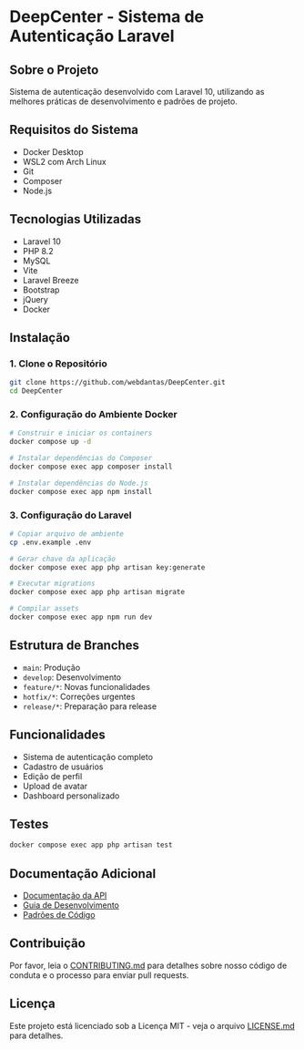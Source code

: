 # DeepCenter - Sistema de Autenticação Laravel

## Sobre o Projeto
Sistema de autenticação desenvolvido com Laravel 10, utilizando as melhores práticas de desenvolvimento e padrões de projeto.

## Requisitos do Sistema
- Docker Desktop
- WSL2 com Arch Linux
- Git
- Composer
- Node.js

## Tecnologias Utilizadas
- Laravel 10
- PHP 8.2
- MySQL
- Vite
- Laravel Breeze
- Bootstrap
- jQuery
- Docker

## Instalação

### 1. Clone o Repositório
```bash
git clone https://github.com/webdantas/DeepCenter.git
cd DeepCenter
```

### 2. Configuração do Ambiente Docker
```bash
# Construir e iniciar os containers
docker compose up -d

# Instalar dependências do Composer
docker compose exec app composer install

# Instalar dependências do Node.js
docker compose exec app npm install
```

### 3. Configuração do Laravel
```bash
# Copiar arquivo de ambiente
cp .env.example .env

# Gerar chave da aplicação
docker compose exec app php artisan key:generate

# Executar migrations
docker compose exec app php artisan migrate

# Compilar assets
docker compose exec app npm run dev
```

## Estrutura de Branches
- `main`: Produção
- `develop`: Desenvolvimento
- `feature/*`: Novas funcionalidades
- `hotfix/*`: Correções urgentes
- `release/*`: Preparação para release

## Funcionalidades
- Sistema de autenticação completo
- Cadastro de usuários
- Edição de perfil
- Upload de avatar
- Dashboard personalizado

## Testes
```bash
docker compose exec app php artisan test
```

## Documentação Adicional
- [Documentação da API](./docs/api.md)
- [Guia de Desenvolvimento](./docs/development.md)
- [Padrões de Código](./docs/code-standards.md)

## Contribuição
Por favor, leia o [CONTRIBUTING.md](./CONTRIBUTING.md) para detalhes sobre nosso código de conduta e o processo para enviar pull requests.

## Licença
Este projeto está licenciado sob a Licença MIT - veja o arquivo [LICENSE.md](LICENSE.md) para detalhes.
